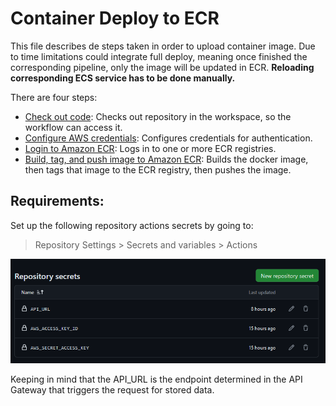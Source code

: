 # Container Deploy to ECR

This file describes de steps taken in order to upload container image. Due to time limitations could integrate full deploy, meaning once finished the corresponding pipeline, only the image will be updated in ECR. **Reloading corresponding ECS service has to be done manually.**

There are four steps:

- [Check out code](https://github.com/dnaar/btc-prices-sample-frontend/blob/57ed491e08ac4c9cef2e6e0f38a7a78870bb5e26/.github/workflows/image-deploy.yml#L17C13-L17C13): Checks out repository in the workspace, so the workflow can access it.
- [Configure AWS credentials](https://github.com/dnaar/btc-prices-sample-frontend/blob/57ed491e08ac4c9cef2e6e0f38a7a78870bb5e26/.github/workflows/image-deploy.yml#L20): Configures credentials for authentication.
- [Login to Amazon ECR](https://github.com/dnaar/btc-prices-sample-frontend/blob/57ed491e08ac4c9cef2e6e0f38a7a78870bb5e26/.github/workflows/image-deploy.yml#L27): Logs in to one or more ECR registries.
- [Build, tag, and push image to Amazon ECR](https://github.com/dnaar/btc-prices-sample-frontend/blob/57ed491e08ac4c9cef2e6e0f38a7a78870bb5e26/.github/workflows/image-deploy.yml#L31): Builds the docker image, then tags that image to the ECR registry, then pushes the image.

## Requirements:

Set up the following repository actions secrets by going to:

> Repository Settings > Secrets and variables > Actions
> 

![Untitled](Container%20Deploy%20to%20ECR/Untitled.png)

Keeping in mind that the API_URL is the endpoint determined in the API Gateway that triggers the request for stored data.